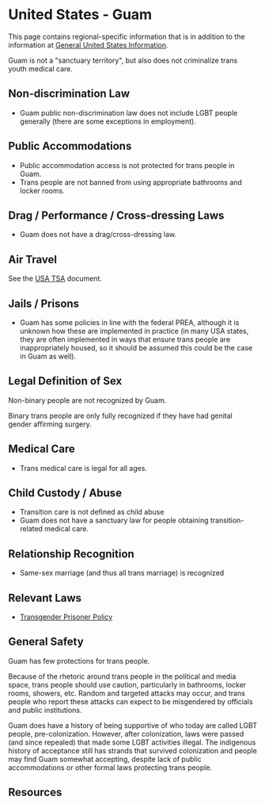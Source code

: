 # United States - Guam

This page contains regional-specific information that is in addition to
the information at [General United States
Information](notes/usa-general.md).

Guam is not a "sanctuary territory", but also does not criminalize
trans youth medical care.

## Non-discrimination Law

 * Guam public non-discrimination law does not include LGBT people
   generally (there are some exceptions in employment).

## Public Accommodations

 * Public accommodation access is not protected for trans people in Guam.
 * Trans people are not banned from using appropriate bathrooms and locker
   rooms.

## Drag / Performance / Cross-dressing Laws

 * Guam does not have a drag/cross-dressing law.

## Air Travel

See the [USA TSA](notes/tsa.md) document.

## Jails / Prisons

 * Guam has some policies in line with the federal PREA, although it is
   unknown how these are implemented in practice (in many USA states,
   they are often implemented in ways that ensure trans people are
   inappropriately housed, so it should be assumed this could be the
   case in Guam as well).

## Legal Definition of Sex

Non-binary people are not recognized by Guam.

Binary trans people are only fully recognized if they have had genital
gender affirming surgery.

## Medical Care

 * Trans medical care is legal for all ages.

## Child Custody / Abuse

 * Transition care is not defined as child abuse
 * Guam does not have a sanctuary law for people obtaining
   transition-related medical care.
 
## Relationship Recognition

 * Same-sex marriage (and thus all trans marriage) is recognized

## Relevant Laws

 * [Transgender Prisoner
   Policy](https://lgbtqbar.org/wp-content/uploads/sites/6/sites/8/2022/12/GENENRAL-ORDER-90.01-Prison-Rape-Elimination-Act-PREA.pdf)

## General Safety

Guam has few protections for trans people.

Because of the rhetoric around trans people in the political and media
space, trans people should use caution, particularly in bathrooms,
locker rooms, showers, etc.  Random and targeted attacks may occur, and
trans people who report these attacks can expect to be misgendered by
officials and public institutions.

Guam does have a history of being supportive of who today are called LGBT people,
pre-colonization. However, after colonization, laws were passed (and
since repealed) that made some LGBT activities illegal.  The indigenous
history of acceptance still has strands that survived colonization and
people may find Guam somewhat accepting, despite lack of public
accommodations or other formal laws protecting trans people.

## Resources

